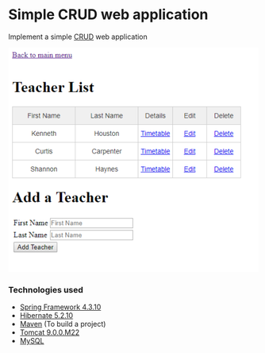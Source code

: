 # Simple CRUD web application
Implement a simple [CRUD](https://ru.wikipedia.org/wiki/CRUD) web application

![screenshot](teachers.png)

### Technologies used
 - [Spring Framework 4.3.10](http://projects.spring.io/spring-framework/)
 - [Hibernate 5.2.10](http://hibernate.org/)
 - [Maven](https://maven.apache.org/) (To build a project)
 - [Tomcat 9.0.0.M22](http://tomcat.apache.org/)
 - [MySQL](https://www.mysql.com/)